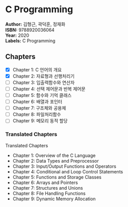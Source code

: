 # C Programming

**Author:** 김형근, 곽덕훈, 정재화 <br/>
**ISBN:** 9788920036064 <br/>
**Year:** 2020 <br/>
**Labels:** C Programming

## Chapters
- [x] Chapter 1: C 언어의 개요
- [x] Chapter 2: 자료형과 선행처리기
- [ ] Chapter 3: 입출력함수와 연산자
- [ ] Chapter 4: 선택 제어문과 반복 제어문
- [ ] Chapter 5: 함수와 기억 클래스
- [ ] Chapter 6: 배열과 포인터
- [ ] Chapter 7: 구조체와 공용체
- [ ] Chapter 8: 파일처리함수
- [ ] Chapter 9: 메모리 동적 할당

### Translated Chapters
Translated Chapters
- Chapter 1: Overview of the C Language
- Chapter 2: Data Types and Preprocessor
- Chapter 3: Input/Output Functions and Operators
- Chapter 4: Conditional and Loop Control Statements
- Chapter 5: Functions and Storage Classes
- Chapter 6: Arrays and Pointers
- Chapter 7: Structures and Unions
- Chapter 8: File Handling Functions
- Chapter 9: Dynamic Memory Allocation
